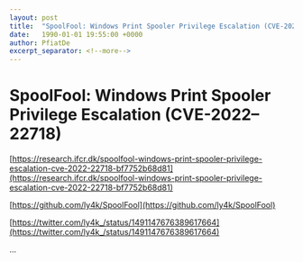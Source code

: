 ```yaml
---
layout: post
title:  "SpoolFool: Windows Print Spooler Privilege Escalation (CVE-2022–22718)"
date:   1990-01-01 19:55:00 +0000
author: PfiatDe
excerpt_separator: <!--more-->
---
```


# SpoolFool: Windows Print Spooler Privilege Escalation (CVE-2022–22718)

[https://research.ifcr.dk/spoolfool-windows-print-spooler-privilege-escalation-cve-2022-22718-bf7752b68d81](https://research.ifcr.dk/spoolfool-windows-print-spooler-privilege-escalation-cve-2022-22718-bf7752b68d81)

[https://github.com/ly4k/SpoolFool](https://github.com/ly4k/SpoolFool)

[https://twitter.com/ly4k_/status/1491147676389617664](https://twitter.com/ly4k_/status/1491147676389617664)

...
<!--more-->
